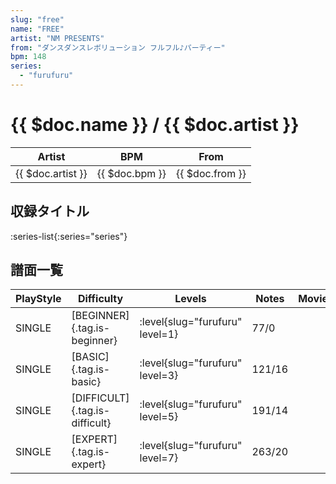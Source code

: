 ```yaml
---
slug: "free"
name: "FREE"
artist: "NM PRESENTS"
from: "ダンスダンスレボリューション フルフル♪パーティー"
bpm: 148
series:
  - "furufuru"
---
```


# {{ $doc.name }} / {{ $doc.artist }}

|Artist|BPM|From|
|------|---|----|
|{{ $doc.artist }}|{{ $doc.bpm }}|{{ $doc.from }}|

## 収録タイトル

:series-list{:series="series"}

## 譜面一覧

|PlayStyle|Difficulty|Levels|Notes|Movie|
|---------|----------|------|-----|-----|
|SINGLE|[BEGINNER]{.tag.is-beginner}|<div class="field is-grouped is-grouped-multiline"> :level{slug="furufuru" level=1}</div>|77/0||
|SINGLE|[BASIC]{.tag.is-basic}|<div class="field is-grouped is-grouped-multiline"> :level{slug="furufuru" level=3}</div>|121/16||
|SINGLE|[DIFFICULT]{.tag.is-difficult}|<div class="field is-grouped is-grouped-multiline"> :level{slug="furufuru" level=5}</div>|191/14||
|SINGLE|[EXPERT]{.tag.is-expert}|<div class="field is-grouped is-grouped-multiline"> :level{slug="furufuru" level=7}</div>|263/20||
